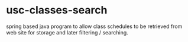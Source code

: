 # usc-classes-search
spring based java program to allow class schedules to be retrieved from web site for storage and later filtering / searching.
